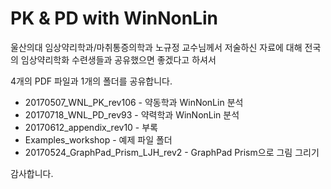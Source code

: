 # PK & PD with WinNonLin

울산의대 임상약리학과/마취통증의학과 노규정 교수님께서 저술하신 자료에 대해 전국의 임상약리학화 수련생들과 공유했으면 좋겠다고 하셔서 

4개의 PDF 파일과 1개의 폴더를 공유합니다.

- 20170507_WNL_PK_rev106 - 약동학과 WinNonLin 분석
- 20170718_WNL_PD_rev93 - 약력학과 WinNonLin 분석
- 20170612_appendix_rev10 - 부록
- Examples_workshop - 예제 파일 폴더
- 20170524_GraphPad_Prism_LJH_rev2 - GraphPad Prism으로 그림 그리기

감사합니다.
